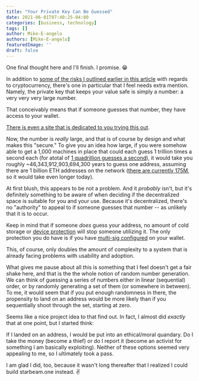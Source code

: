 ```yaml
---
title: "Your Private Key Can Be Guessed"
date: 2021-06-01T07:40:25-04:00
categories: [business, technology]
tags: []
author: Mike-E-angelo
authors: [Mike-E-angelo]
featuredImage: ''
draft: false
---
```


One final thought here and I'll finish.  I promise. 😁

In addition to [some of the risks I outlined earlier in this article](/2021/05/decentralization-is-a-foreign-land/) with regards to cryptocurrency, there's one in particular that I feel needs extra mention.  Namely, the private key that keeps your value safe is simply a number: a very very very large number.

That conceivably means that if someone guesses that number, they have access to your wallet.

[There is even a site that is dedicated to you trying this out](https://keys.lol/).

Now, the number is *really* large, and that is of course by design and what makes this "secure."  To give you an idea how large, if you were somehow able to get a 1,000 machines in place that could each guess 1 trillion times a second each (for atotal of [1 quadrillion guesses a second](https://www.quora.com/What-is-a-trillion-times-a-thousand)), it would take you roughly ~46,343,912,903,694,300 years to guess one address, assuming there are 1 billion ETH addresses on the network ([there are currently 175M](https://etherscan.io/chart/address), so it would take even longer today).

At first blush, this appears to be not a problem.  And it *probably* isn't, but it's definitely something to be aware of when deciding if the decentralized space is suitable for you and your use.  Because it's decentralized, there's no "authority" to appeal to if someone guesses that number -- as unlikely that it is to occur.

Keep in mind that if someone *does* guess your address, no amount of cold storage or [device protection](https://www.ledger.com/) will stop someone utilizing it.  The only protection you do have is if you have [multi-sig configured](https://www.innominds.com/blog/securing-ethereum-wallet-with-multisig) on your wallet.  

This, of course, only doubles the amount of complexity to a system that is already facing problems with usability and adoption.

What gives me pause about all this is something that I feel doesn't get a fair shake here, and that is the the whole notion of random number generation.  We can think of guessing a series of numbers either in linear (sequential) order, or by randomly generating a set of them (or somewhere in between).  To me, it would seem that if you put enough randomness in there, the propensity to land on an address would be more likely than if you sequentially shoot through the set, starting at zero.

Seems like a nice project idea to that find out.  In fact, I almost did *exactly* that at one point, but I started think:

If I landed on an address, I would be put into an ethical/moral quandary.  Do I take the money (become a thief) or do I report it (become an activist for something I am basically exploiting).  Neither of these options seemed very appealing to me, so I ultimately took a pass.  

I am glad I did, too, because it wasn't long thereafter that I realized I could build starbeam.one instead. ✌
